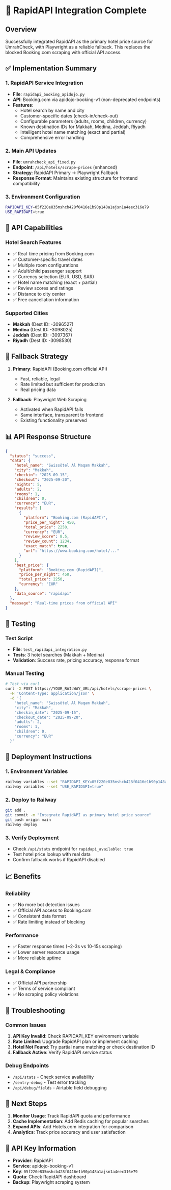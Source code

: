 # 🚀 RapidAPI Integration Complete

## Overview
Successfully integrated RapidAPI as the primary hotel price source for UmrahCheck, with Playwright as a reliable fallback. This replaces the blocked Booking.com scraping with official API access.

## ✅ Implementation Summary

### 1. RapidAPI Service Integration
- **File**: `rapidapi_booking_apidojo.py`
- **API**: Booking.com via apidojo-booking-v1 (non-deprecated endpoints)
- **Features**:
  - Hotel search by name and city
  - Customer-specific dates (check-in/check-out)
  - Configurable parameters (adults, rooms, children, currency)
  - Known destination IDs for Makkah, Medina, Jeddah, Riyadh
  - Intelligent hotel name matching (exact and partial)
  - Comprehensive error handling

### 2. Main API Updates
- **File**: `umrahcheck_api_fixed.py`
- **Endpoint**: `/api/hotels/scrape-prices` (enhanced)
- **Strategy**: RapidAPI Primary → Playwright Fallback
- **Response Format**: Maintains existing structure for frontend compatibility

### 3. Environment Configuration
```bash
RAPIDAPI_KEY=05f220e835mshcb428f0416e1b90p148a1ajsn1a4eec316e79
USE_RAPIDAPI=true
```

## 🏨 API Capabilities

### Hotel Search Features
- ✅ Real-time pricing from Booking.com
- ✅ Customer-specific travel dates
- ✅ Multiple room configurations
- ✅ Adult/child passenger support
- ✅ Currency selection (EUR, USD, SAR)
- ✅ Hotel name matching (exact + partial)
- ✅ Review scores and ratings
- ✅ Distance to city center
- ✅ Free cancellation information

### Supported Cities
- **Makkah** (Dest ID: -3096527)
- **Medina** (Dest ID: -3098025)
- **Jeddah** (Dest ID: -3097367)
- **Riyadh** (Dest ID: -3098530)

## 🔄 Fallback Strategy

1. **Primary**: RapidAPI (Booking.com official API)
   - Fast, reliable, legal
   - Rate limited but sufficient for production
   - Real pricing data

2. **Fallback**: Playwright Web Scraping
   - Activated when RapidAPI fails
   - Same interface, transparent to frontend
   - Existing functionality preserved

## 📊 API Response Structure

```json
{
  "status": "success",
  "data": {
    "hotel_name": "Swissôtel Al Maqam Makkah",
    "city": "Makkah",
    "checkin": "2025-09-15",
    "checkout": "2025-09-20",
    "nights": 5,
    "adults": 2,
    "rooms": 1,
    "children": 0,
    "currency": "EUR",
    "results": [
      {
        "platform": "Booking.com (RapidAPI)",
        "price_per_night": 450,
        "total_price": 2250,
        "currency": "EUR",
        "review_score": 8.5,
        "review_count": 1234,
        "exact_match": true,
        "url": "https://www.booking.com/hotel/..."
      }
    ],
    "best_price": {
      "platform": "Booking.com (RapidAPI)",
      "price_per_night": 450,
      "total_price": 2250,
      "currency": "EUR"
    },
    "data_source": "rapidapi"
  },
  "message": "Real-time prices from official API"
}
```

## 🧪 Testing

### Test Script
- **File**: `test_rapidapi_integration.py`
- **Tests**: 3 hotel searches (Makkah + Medina)
- **Validation**: Success rate, pricing accuracy, response format

### Manual Testing
```bash
# Test via curl
curl -X POST https://YOUR_RAILWAY_URL/api/hotels/scrape-prices \
  -H 'Content-Type: application/json' \
  -d '{
    "hotel_name": "Swissôtel Al Maqam Makkah",
    "city": "Makkah",
    "checkin_date": "2025-09-15",
    "checkout_date": "2025-09-20",
    "adults": 2,
    "rooms": 1,
    "children": 0,
    "currency": "EUR"
  }'
```

## 🚀 Deployment Instructions

### 1. Environment Variables
```bash
railway variables --set "RAPIDAPI_KEY=05f220e835mshcb428f0416e1b90p148a1ajsn1a4eec316e79"
railway variables --set "USE_RAPIDAPI=true"
```

### 2. Deploy to Railway
```bash
git add .
git commit -m "Integrate RapidAPI as primary hotel price source"
git push origin main
railway deploy
```

### 3. Verify Deployment
- Check `/api/stats` endpoint for `rapidapi_available: true`
- Test hotel price lookup with real data
- Confirm fallback works if RapidAPI disabled

## 📈 Benefits

### Reliability
- ✅ No more bot detection issues
- ✅ Official API access to Booking.com
- ✅ Consistent data format
- ✅ Rate limiting instead of blocking

### Performance
- ✅ Faster response times (~2-3s vs 10-15s scraping)
- ✅ Lower server resource usage
- ✅ More reliable uptime

### Legal & Compliance
- ✅ Official API partnership
- ✅ Terms of service compliant
- ✅ No scraping policy violations

## 🔧 Troubleshooting

### Common Issues
1. **API Key Invalid**: Check RAPIDAPI_KEY environment variable
2. **Rate Limited**: Upgrade RapidAPI plan or implement caching
3. **Hotel Not Found**: Try partial name matching or check destination ID
4. **Fallback Active**: Verify RapidAPI service status

### Debug Endpoints
- `/api/stats` - Check service availability
- `/sentry-debug` - Test error tracking
- `/api/debug/fields` - Airtable field debugging

## 🎯 Next Steps

1. **Monitor Usage**: Track RapidAPI quota and performance
2. **Cache Implementation**: Add Redis caching for popular searches
3. **Expand APIs**: Add Hotels.com integration for comparison
4. **Analytics**: Track price accuracy and user satisfaction

## 🔑 API Key Information

- **Provider**: RapidAPI
- **Service**: apidojo-booking-v1
- **Key**: `05f220e835mshcb428f0416e1b90p148a1ajsn1a4eec316e79`
- **Quota**: Check RapidAPI dashboard
- **Backup**: Playwright scraping system